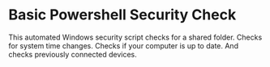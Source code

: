 # Basic Powershell Security Check
 This automated Windows security script checks for a shared folder. Checks for system time changes. Checks if your computer is up to date. And checks previously connected devices. 
